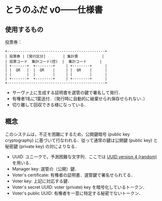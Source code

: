 # とうのふだ v0——仕様書

## 使用するもの

投票券：

```
+---------------------------------------------+
| 投票券 | [発行区分]        | 集計票           |
| 投票コード  集計コード(控)  |  集計コード      |
| +-------+  +--------+     | +--------+      |
| |  QR   |  |  QR    |     | |  QR    |      |
| |       |  |        |     | |        |      |
| +-------+  +--------+     | +--------+      |
+---------------------------------------------+
```

- サーヴァ上に生成する証明書を選管の鍵で署名して発行．
- 有権者1名に1葉送付．（発行時に自動的に破棄せられ保存せられない．）
- 切り離して回収できる様になっている．


## 概念

このシステムは，不正を困難にするため，公開鍵暗号 (public key cryptography) に基づいて行なわれる．従って通常の鍵は公開鍵 (public key) と秘密鍵 (private key) の対によりなる．

- UUID: ユニークで，予測困難な文字列．ここでは [UUID version 4 (random)](https://gist.github.com/metastable-void/9f0af33446f1771f15ede764b81407c9) を用いる．
- Manager key: 選管の（公開）鍵．
- Voter's certificate: 有権者の証明書．選管鍵で署名せられてる．
- Voter key: 上記に対応する鍵．
- Voter's secret UUID: voter (private) key を暗号化しているトークン．
- Voter's public UUID: 有権者を一意に特定する秘密でないトークン．
